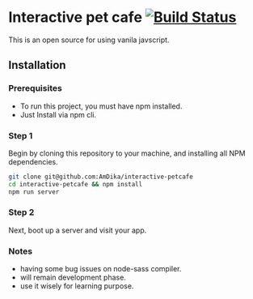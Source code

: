 # Interactive pet cafe [![Build Status](https://travis-ci.org/AmDika/interactive-petcafe.svg?branch=master)](https://travis-ci.org/AmDika/interactive-petcafe)

This is an open source for using vanila javscript.

## Installation

### Prerequisites

* To run this project, you must have npm installed.
* Just Install via npm cli.

### Step 1

Begin by cloning this repository to your machine, and installing all NPM dependencies.

```bash
git clone git@github.com:AmDika/interactive-petcafe
cd interactive-petcafe && npm install
npm run server
```

### Step 2

Next, boot up a server and visit your app.


### Notes
* having some bug issues on node-sass compiler.
* will remain development phase.
* use it wisely for learning purpose.